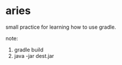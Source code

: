 # aries
small practice for learning how to use gradle.

note:
1. gradle build
2. java -jar dest.jar
